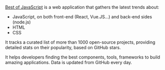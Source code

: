 [Best of JavaScript](https://bestof.js.org) is a web application that gathers the latest trends about:

* JavaScript, on both front-end (React, Vue.JS...) and back-end sides (node.js)
* HTML
* CSS

It tracks a curated list of more than 1000 open-source projects, providing detailed stats on their popularity, based on GitHub stars.

It helps developers finding the best components, tools, frameworks to build amazing applications.
Data is updated from GitHub every day.
